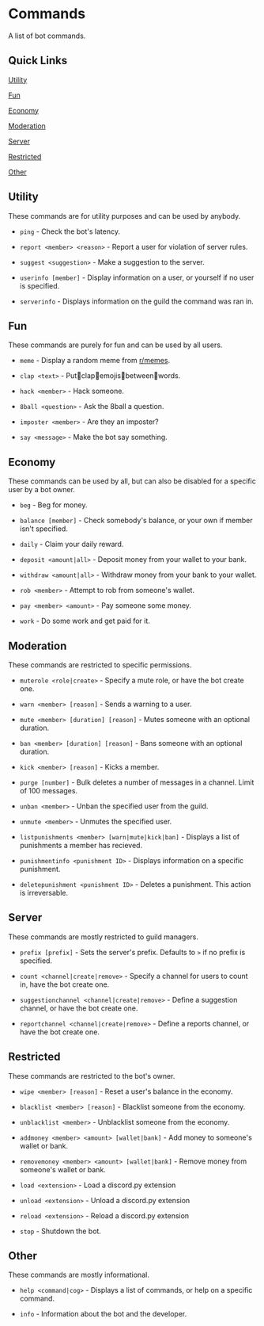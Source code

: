 # Commands
A list of bot commands.

## Quick Links
[Utility](https://github.com/Smudge-Studios/smudge/tree/main/commands#utility)

[Fun](https://github.com/Smudge-Studios/smudge/tree/main/commands#fun)

[Economy](https://github.com/Smudge-Studios/smudge/tree/main/commands#economy)

[Moderation](https://github.com/Smudge-Studios/smudge/tree/main/commands#moderation)

[Server](https://github.com/Smudge-Studios/smudge/tree/main/commands#server)

[Restricted](https://github.com/Smudge-Studios/smudge/tree/main/commands#restricted)

[Other](https://github.com/Smudge-Studios/smudge/tree/main/commands#other)

## Utility
These commands are for utility purposes and can be used by anybody.

- `ping` - Check the bot's latency.

- `report <member> <reason>` - Report a user for violation of server rules.

- `suggest <suggestion>` - Make a suggestion to the server.

- `userinfo [member]` - Display information on a user, or yourself if no user is specified.

- `serverinfo` - Displays information on the guild the command was ran in.

## Fun
These commands are purely for fun and can be used by all users.

- `meme` - Display a random meme from [r/memes](https://reddit.com/r/memes/).

- `clap <text>` - Put👏clap👏emojis👏between👏words.

- `hack <member>` - Hack someone.

- `8ball <question>` - Ask the 8ball a question.

- `imposter <member>` - Are they an imposter?

- `say <message>` - Make the bot say something.

## Economy
These commands can be used by all, but can also be disabled for a specific user by a bot owner.

- `beg` - Beg for money.

- `balance [member]` - Check somebody's balance, or your own if member isn't specified.

- `daily` - Claim your daily reward.

- `deposit <amount|all>` - Deposit money from your wallet to your bank.

- `withdraw <amount|all>` - Withdraw money from your bank to your wallet.

- `rob <member>` - Attempt to rob from someone's wallet. 

- `pay <member> <amount>` - Pay someone some money.

- `work` - Do some work and get paid for it.

## Moderation
These commands are restricted to specific permissions.

- `muterole <role|create>` - Specify a mute role, or have the bot create one.

- `warn <member> [reason]` - Sends a warning to a user.

- `mute <member> [duration] [reason]` - Mutes someone with an optional duration.

- `ban <member> [duration] [reason]` - Bans someone with an optional duration.

- `kick <member> [reason]` - Kicks a member.

- `purge [number]` - Bulk deletes a number of messages in a channel. Limit of 100 messages.

- `unban <member>` - Unban the specified user from the guild.

- `unmute <member>` - Unmutes the specified user.

- `listpunishments <member> [warn|mute|kick|ban]` - Displays a list of punishments a member has recieved.

- `punishmentinfo <punishment ID>` - Displays information on a specific punishment.

- `deletepunishment <punishment ID>` - Deletes a punishment. This action is irreversable.

## Server
These commands are mostly restricted to guild managers.

- `prefix [prefix]` - Sets the server's prefix. Defaults to `>` if no prefix is specified.

- `count <channel|create|remove>` - Specify a channel for users to count in, have the bot create one.

- `suggestionchannel <channel|create|remove>` - Define a suggestion channel, or have the bot create one.

- `reportchannel <channel|create|remove>` - Define a reports channel, or have the bot create one.

## Restricted
These commands are restricted to the bot's owner.

- `wipe <member> [reason]` - Reset a user's balance in the economy.

- `blacklist <member> [reason]` - Blacklist someone from the economy.

- `unblacklist <member>` - Unblacklist someone from the economy.

- `addmoney <member> <amount> [wallet|bank]` - Add money to someone's wallet or bank.

- `removemoney <member> <amount> [wallet|bank]` - Remove money from someone's wallet or bank.

- `load <extension>` - Load a discord.py extension

- `unload <extension>` - Unload a discord.py extension

- `reload <extension>` - Reload a discord.py extension

- `stop` - Shutdown the bot.

## Other
These commands are mostly informational.

- `help <command|cog>` - Displays a list of commands, or help on a specific command.

- `info` - Information about the bot and the developer.
